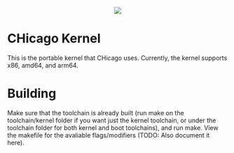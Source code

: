 <p align=center>
	<a href="https://www.codacy.com/manual/CHOSTeam/CHicago-Kernel?utm_source=github.com&amp;utm_medium=referral&amp;utm_content=CHOSTeam/CHicago-Kernel&amp;utm_campaign=Badge_Grade"><img src="https://app.codacy.com/project/badge/Grade/7aaacd97d3fb4dc983105849412666ef"></img></a>
</p>

# CHicago Kernel

This is the portable kernel that CHicago uses. Currently, the kernel supports x86, amd64, and arm64.

# Building

Make sure that the toolchain is already built (run make on the toolchain/kernel folder if you want just the kernel toolchain, or under the toolchain folder for both kernel and boot toolchains), and run make.
View the makefile for the avaliable flags/modifiers (TODO: Also document it here).
